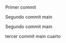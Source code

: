 Primer commit








Segundo commit main









Segundo commit main









tercer commit main
cuarto